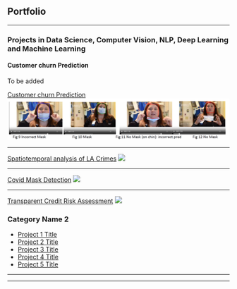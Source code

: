 ## Portfolio

---

### Projects in Data Science, Computer Vision, NLP, Deep Learning and Machine Learning 

#### Customer churn Prediction
To be added

[Customer churn Prediction](/sample_page)
<img src="images/Mask_detection.png?raw=true"/>

---
[Spatiotemporal analysis of LA Crimes](/pdf/sample_presentation.pdf)
<img src="images/dummy_thumbnail.jpg?raw=true"/>

---
[Covid Mask Detection](http://example.com/)
<img src="images/dummy_thumbnail.jpg?raw=true"/>

---
[Transparent Credit Risk Assessment](http://example.com/)
<img src="images/dummy_thumbnail.jpg?raw=true"/>

### Category Name 2

- [Project 1 Title](http://example.com/)
- [Project 2 Title](http://example.com/)
- [Project 3 Title](http://example.com/)
- [Project 4 Title](http://example.com/)
- [Project 5 Title](http://example.com/)

---




---
